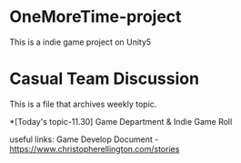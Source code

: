 # OneMoreTime-project
This is a indie game project on Unity5

# Casual Team Discussion
This is a file that archives weekly topic.

*[Today's topic-11.30] Game Department & Indie Game Roll

useful links:
Game Develop Document - https://www.christopherellington.com/stories

